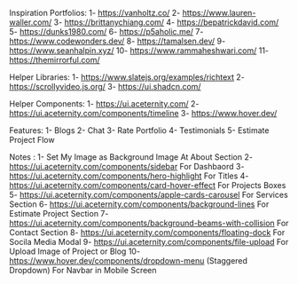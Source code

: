 Inspiration Portfolios:
1- https://vanholtz.co/
2- https://www.lauren-waller.com/
3- https://brittanychiang.com/
4- https://bepatrickdavid.com/
5- https://dunks1980.com/
6- https://p5aholic.me/
7- https://www.codewonders.dev/
8- https://tamalsen.dev/
9- https://www.seanhalpin.xyz/
10- https://www.rammaheshwari.com/
11- https://themirrorful.com/

Helper Libraries:
1- https://www.slatejs.org/examples/richtext
2- https://scrollyvideo.js.org/
3- https://ui.shadcn.com/

Helper Components:
1- https://ui.aceternity.com/
2- https://ui.aceternity.com/components/timeline
3- https://www.hover.dev/

Features:
1- Blogs
2- Chat
3- Rate Portfolio
4- Testimonials
5- Estimate Project Flow

Notes :
1- Set My Image as Background Image At About Section
2- https://ui.aceternity.com/components/sidebar For Dashbaord
3- https://ui.aceternity.com/components/hero-highlight For Titles
4- https://ui.aceternity.com/components/card-hover-effect For Projects Boxes
5- https://ui.aceternity.com/components/apple-cards-carousel For Services Section
6- https://ui.aceternity.com/components/background-lines For Estimate Project Section
7- https://ui.aceternity.com/components/background-beams-with-collision For Contact Section
8- https://ui.aceternity.com/components/floating-dock For Socila Media Modal
9- https://ui.aceternity.com/components/file-upload For Upload Image of Project or Blog
10- https://www.hover.dev/components/dropdown-menu (Staggered Dropdown) For Navbar in Mobile Screen
